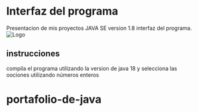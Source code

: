
# Interfaz del programa 

Presentacion de mis proyectos JAVA SE  version 1.8
interfaz del programa.
![Logo]()


## instrucciones 

compila el programa utilizando la version de java 18 y selecciona las oociones utilizando números enteros

# portafolio-de-java
